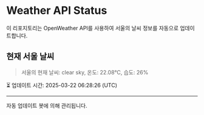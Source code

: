 
# Weather API Status

이 리포지토리는 OpenWeather API를 사용하여 서울의 날씨 정보를 자동으로 업데이트합니다.

## 현재 서울 날씨
> 서울의 현재 날씨: clear sky, 온도: 22.08°C, 습도: 26%

⏳ 업데이트 시간: 2025-03-22 06:28:26 (UTC)

---
자동 업데이트 봇에 의해 관리됩니다.
